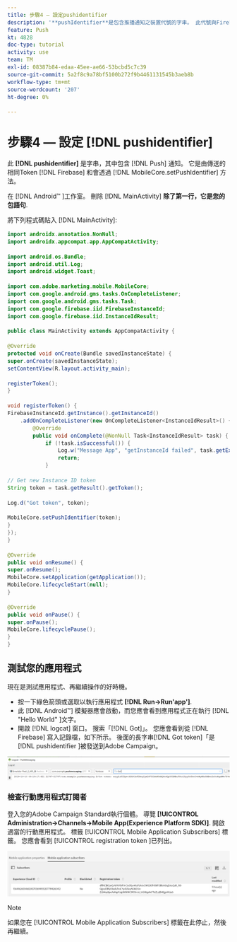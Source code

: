 ```yaml
---
title: 步驟4 — 設定pushidentifier
description: '**pushIdentifier**是包含推播通知之裝置代號的字串。 此代號與Firebase所傳送的代號相同，會使用MobileCore.setPushIdentifier方法傳遞至SDK。'
feature: Push
kt: 4828
doc-type: tutorial
activity: use
team: TM
exl-id: 08387b84-edaa-45ee-ae66-53bcbd5c7c39
source-git-commit: 5a2f8c9a78bf5100b272f9b4461131545b3aeb8b
workflow-type: tm+mt
source-wordcount: '207'
ht-degree: 0%

---
```


# 步驟4 — 設定 [!DNL pushidentifier]

此 **[!DNL pushidentifier]** 是字串，其中包含 [!DNL Push] 通知。 它是由傳送的相同Token [!DNL Firebase] 和會透過 [!DNL MobileCore.setPushIdentifier] 方法。

在 [!DNL Android™ ]工作室。 刪除 [!DNL MainActivity] **除了第一行，它是您的包語句**.

將下列程式碼貼入 [!DNL MainActivity]:

<!--
Removed `{.line-numbers}` below
-->

```java
import androidx.annotation.NonNull;
import androidx.appcompat.app.AppCompatActivity;

import android.os.Bundle;
import android.util.Log;
import android.widget.Toast;

import com.adobe.marketing.mobile.MobileCore;
import com.google.android.gms.tasks.OnCompleteListener;
import com.google.android.gms.tasks.Task;
import com.google.firebase.iid.FirebaseInstanceId;
import com.google.firebase.iid.InstanceIdResult;

public class MainActivity extends AppCompatActivity {

@Override
protected void onCreate(Bundle savedInstanceState) {
super.onCreate(savedInstanceState);
setContentView(R.layout.activity_main);

registerToken();
}

void registerToken() {
FirebaseInstanceId.getInstance().getInstanceId()
    .addOnCompleteListener(new OnCompleteListener<InstanceIdResult>() {
        @Override
        public void onComplete(@NonNull Task<InstanceIdResult> task) {
            if (!task.isSuccessful()) {
                Log.w("Message App", "getInstanceId failed", task.getException());
                return;
            }

// Get new Instance ID token
String token = task.getResult().getToken();

Log.d("Got token", token);

MobileCore.setPushIdentifier(token);
}
});
}

@Override
public void onResume() {
super.onResume();
MobileCore.setApplication(getApplication());
MobileCore.lifecycleStart(null);
}

@Override
public void onPause() {
super.onPause();
MobileCore.lifecyclePause();
}
}
```

## 測試您的應用程式

現在是測試應用程式、再繼續操作的好時機。

* 按一下綠色箭頭或選取以執行應用程式 **[!DNL Run->Run'app']**.
* 此 [!DNL Android™] 模擬器應會啟動，而您應會看到應用程式正在執行 [!DNL "Hello World" ]文字。
* 開啟 [!DNL logcat] 窗口。 搜索「[!DNL Got]」。 您應會看到從 [!DNL Firebase] 寫入記錄檔，如下所示。 後面的長字串[!DNL Got token]「是 [!DNL pushidentifier ]被發送到Adobe Campaign。

![logcat-token](assets/logcat-got-token.PNG)

### 檢查行動應用程式訂閱者

登入您的Adobe Campaign Standard執行個體。
導覽 **[!UICONTROL Administration->Channels->Mobile App(Experience Platform SDK)]**. 開啟適當的行動應用程式。 標籤 [!UICONTROL Mobile Application Subscribers] 標籤。 您應會看到 [!UICONTROL registration token ]已列出。

![mobile-application-subscribers](assets/mobile-application-subscribers.PNG)

>[!NOTE]
>
>如果您在 [!UICONTROL Mobile Application Subscribers] 標籤在此停止，然後再繼續。
